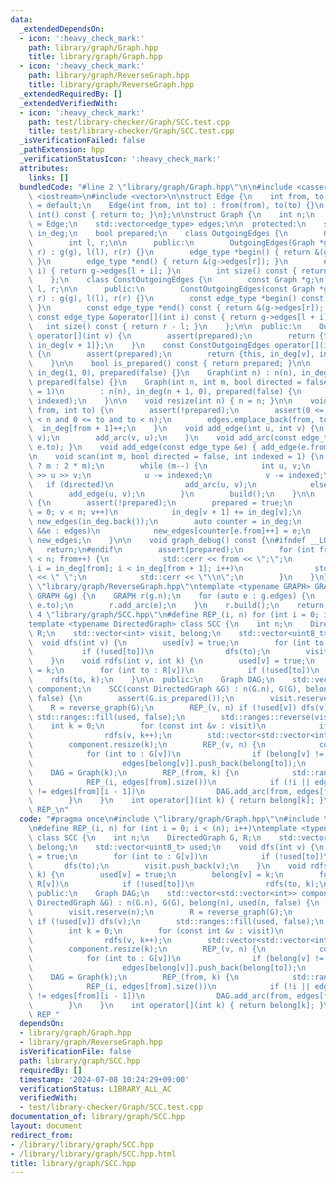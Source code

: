 ```yaml
---
data:
  _extendedDependsOn:
  - icon: ':heavy_check_mark:'
    path: library/graph/Graph.hpp
    title: library/graph/Graph.hpp
  - icon: ':heavy_check_mark:'
    path: library/graph/ReverseGraph.hpp
    title: library/graph/ReverseGraph.hpp
  _extendedRequiredBy: []
  _extendedVerifiedWith:
  - icon: ':heavy_check_mark:'
    path: test/library-checker/Graph/SCC.test.cpp
    title: test/library-checker/Graph/SCC.test.cpp
  _isVerificationFailed: false
  _pathExtension: hpp
  _verificationStatusIcon: ':heavy_check_mark:'
  attributes:
    links: []
  bundledCode: "#line 2 \"library/graph/Graph.hpp\"\n\n#include <cassert>\n#include\
    \ <iostream>\n#include <vector>\n\nstruct Edge {\n    int from, to;\n    Edge()\
    \ = default;\n    Edge(int from, int to) : from(from), to(to) {}\n    operator\
    \ int() const { return to; }\n};\n\nstruct Graph {\n    int n;\n    using edge_type\
    \ = Edge;\n    std::vector<edge_type> edges;\n\n  protected:\n    std::vector<int>\
    \ in_deg;\n    bool prepared;\n    class OutgoingEdges {\n        Graph *g;\n\
    \        int l, r;\n\n      public:\n        OutgoingEdges(Graph *g, int l, int\
    \ r) : g(g), l(l), r(r) {}\n        edge_type *begin() { return &(g->edges[l]);\
    \ }\n        edge_type *end() { return &(g->edges[r]); }\n        edge_type &operator[](int\
    \ i) { return g->edges[l + i]; }\n        int size() const { return r - l; }\n\
    \    };\n    class ConstOutgoingEdges {\n        const Graph *g;\n        int\
    \ l, r;\n\n      public:\n        ConstOutgoingEdges(const Graph *g, int l, int\
    \ r) : g(g), l(l), r(r) {}\n        const edge_type *begin() const { return &(g->edges[l]);\
    \ }\n        const edge_type *end() const { return &(g->edges[r]); }\n       \
    \ const edge_type &operator[](int i) const { return g->edges[l + i]; }\n     \
    \   int size() const { return r - l; }\n    };\n\n  public:\n    OutgoingEdges\
    \ operator[](int v) {\n        assert(prepared);\n        return {this, in_deg[v],\
    \ in_deg[v + 1]};\n    }\n    const ConstOutgoingEdges operator[](int v) const\
    \ {\n        assert(prepared);\n        return {this, in_deg[v], in_deg[v + 1]};\n\
    \    }\n\n    bool is_prepared() const { return prepared; }\n\n    Graph() : n(0),\
    \ in_deg(1, 0), prepared(false) {}\n    Graph(int n) : n(n), in_deg(n + 1, 0),\
    \ prepared(false) {}\n    Graph(int n, int m, bool directed = false, int indexed\
    \ = 1)\n        : n(n), in_deg(n + 1, 0), prepared(false) {\n        scan(m, directed,\
    \ indexed);\n    }\n\n    void resize(int n) { n = n; }\n\n    void add_arc(int\
    \ from, int to) {\n        assert(!prepared);\n        assert(0 <= from and from\
    \ < n and 0 <= to and to < n);\n        edges.emplace_back(from, to);\n      \
    \  in_deg[from + 1]++;\n    }\n    void add_edge(int u, int v) {\n        add_arc(u,\
    \ v);\n        add_arc(v, u);\n    }\n    void add_arc(const edge_type &e) { add_arc(e.from,\
    \ e.to); }\n    void add_edge(const edge_type &e) { add_edge(e.from, e.to); }\n\
    \n    void scan(int m, bool directed = false, int indexed = 1) {\n        edges.reserve(directed\
    \ ? m : 2 * m);\n        while (m--) {\n            int u, v;\n            std::cin\
    \ >> u >> v;\n            u -= indexed;\n            v -= indexed;\n         \
    \   if (directed)\n                add_arc(u, v);\n            else\n        \
    \        add_edge(u, v);\n        }\n        build();\n    }\n\n    void build()\
    \ {\n        assert(!prepared);\n        prepared = true;\n        for (int v\
    \ = 0; v < n; v++)\n            in_deg[v + 1] += in_deg[v];\n        std::vector<edge_type>\
    \ new_edges(in_deg.back());\n        auto counter = in_deg;\n        for (auto\
    \ &&e : edges)\n            new_edges[counter[e.from]++] = e;\n        edges =\
    \ new_edges;\n    }\n\n    void graph_debug() const {\n#ifndef __LOCAL\n     \
    \   return;\n#endif\n        assert(prepared);\n        for (int from = 0; from\
    \ < n; from++) {\n            std::cerr << from << \";\";\n            for (int\
    \ i = in_deg[from]; i < in_deg[from + 1]; i++)\n                std::cerr << edges[i].to\
    \ << \" \";\n            std::cerr << \"\\n\";\n        }\n    }\n};\n#line 2\
    \ \"library/graph/ReverseGraph.hpp\"\ntemplate <typename GRAPH> GRAPH reverse_graph(const\
    \ GRAPH &g) {\n    GRAPH r(g.n);\n    for (auto e : g.edges) {\n        std::swap(e.from,\
    \ e.to);\n        r.add_arc(e);\n    }\n    r.build();\n    return r;\n}\n#line\
    \ 4 \"library/graph/SCC.hpp\"\n#define REP_(i, n) for (int i = 0; i < (n); i++)\n\
    template <typename DirectedGraph> class SCC {\n    int n;\n    DirectedGraph G,\
    \ R;\n    std::vector<int> visit, belong;\n    std::vector<uint8_t> used;\n  \
    \  void dfs(int v) {\n        used[v] = true;\n        for (int to : G[v])\n \
    \           if (!used[to])\n                dfs(to);\n        visit.push_back(v);\n\
    \    }\n    void rdfs(int v, int k) {\n        used[v] = true;\n        belong[v]\
    \ = k;\n        for (int to : R[v])\n            if (!used[to])\n            \
    \    rdfs(to, k);\n    }\n\n  public:\n    Graph DAG;\n    std::vector<std::vector<int>>\
    \ component;\n    SCC(const DirectedGraph &G) : n(G.n), G(G), belong(n), used(n,\
    \ false) {\n        assert(G.is_prepared());\n        visit.reserve(n);\n    \
    \    R = reverse_graph(G);\n        REP_(v, n) if (!used[v]) dfs(v);\n       \
    \ std::ranges::fill(used, false);\n        std::ranges::reverse(visit);\n    \
    \    int k = 0;\n        for (const int &v : visit)\n            if (!used[v])\n\
    \                rdfs(v, k++);\n        std::vector<std::vector<int>> edges(k);\n\
    \        component.resize(k);\n        REP_(v, n) {\n            component[belong[v]].push_back(v);\n\
    \            for (int to : G[v])\n                if (belong[v] != belong[to])\n\
    \                    edges[belong[v]].push_back(belong[to]);\n        }\n    \
    \    DAG = Graph(k);\n        REP_(from, k) {\n            std::ranges::sort(edges[from]);\n\
    \            REP_(i, edges[from].size())\n            if (!i || edges[from][i]\
    \ != edges[from][i - 1])\n                DAG.add_arc(from, edges[from][i]);\n\
    \        }\n    }\n    int operator[](int k) { return belong[k]; }\n};\n#undef\
    \ REP_\n"
  code: "#pragma once\n#include \"library/graph/Graph.hpp\"\n#include \"library/graph/ReverseGraph.hpp\"\
    \n#define REP_(i, n) for (int i = 0; i < (n); i++)\ntemplate <typename DirectedGraph>\
    \ class SCC {\n    int n;\n    DirectedGraph G, R;\n    std::vector<int> visit,\
    \ belong;\n    std::vector<uint8_t> used;\n    void dfs(int v) {\n        used[v]\
    \ = true;\n        for (int to : G[v])\n            if (!used[to])\n         \
    \       dfs(to);\n        visit.push_back(v);\n    }\n    void rdfs(int v, int\
    \ k) {\n        used[v] = true;\n        belong[v] = k;\n        for (int to :\
    \ R[v])\n            if (!used[to])\n                rdfs(to, k);\n    }\n\n \
    \ public:\n    Graph DAG;\n    std::vector<std::vector<int>> component;\n    SCC(const\
    \ DirectedGraph &G) : n(G.n), G(G), belong(n), used(n, false) {\n        assert(G.is_prepared());\n\
    \        visit.reserve(n);\n        R = reverse_graph(G);\n        REP_(v, n)\
    \ if (!used[v]) dfs(v);\n        std::ranges::fill(used, false);\n        std::ranges::reverse(visit);\n\
    \        int k = 0;\n        for (const int &v : visit)\n            if (!used[v])\n\
    \                rdfs(v, k++);\n        std::vector<std::vector<int>> edges(k);\n\
    \        component.resize(k);\n        REP_(v, n) {\n            component[belong[v]].push_back(v);\n\
    \            for (int to : G[v])\n                if (belong[v] != belong[to])\n\
    \                    edges[belong[v]].push_back(belong[to]);\n        }\n    \
    \    DAG = Graph(k);\n        REP_(from, k) {\n            std::ranges::sort(edges[from]);\n\
    \            REP_(i, edges[from].size())\n            if (!i || edges[from][i]\
    \ != edges[from][i - 1])\n                DAG.add_arc(from, edges[from][i]);\n\
    \        }\n    }\n    int operator[](int k) { return belong[k]; }\n};\n#undef\
    \ REP_"
  dependsOn:
  - library/graph/Graph.hpp
  - library/graph/ReverseGraph.hpp
  isVerificationFile: false
  path: library/graph/SCC.hpp
  requiredBy: []
  timestamp: '2024-07-08 10:24:29+09:00'
  verificationStatus: LIBRARY_ALL_AC
  verifiedWith:
  - test/library-checker/Graph/SCC.test.cpp
documentation_of: library/graph/SCC.hpp
layout: document
redirect_from:
- /library/library/graph/SCC.hpp
- /library/library/graph/SCC.hpp.html
title: library/graph/SCC.hpp
---
```

